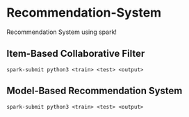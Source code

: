 # Recommendation-System

 Recommendation System using spark!

## Item-Based Collaborative Filter

```
spark-submit python3 <train> <test> <output>
```


## Model-Based Recommendation System

```
spark-submit python3 <train> <test> <output>
```